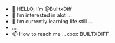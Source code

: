 - 👋 HELLO, I’m @BuiltxDiff
- 👀 I’m interested in alot ...
- 🌱 I’m currently learning life still ...
- ...
- 📫 How to reach me ...xbox BUILTXDIFF 

<!---
BuiltxDiff/BuiltxDiff is a ✨ special ✨ repository because its `README.md` (this file) appears on your GitHub profile.
You can click the Preview link to take a look at your changes.
--->
